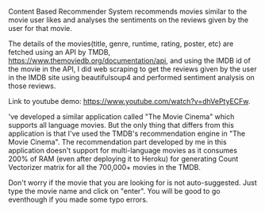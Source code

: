 Content Based Recommender System recommends movies similar to the movie user likes and analyses the sentiments on the reviews given by the user for that movie.

The details of the movies(title, genre, runtime, rating, poster, etc) are fetched using an API by TMDB, https://www.themoviedb.org/documentation/api, and using the IMDB id of the movie in the API, I did web scraping to get 
the reviews given by the user in the IMDB site using beautifulsoup4 and performed sentiment analysis on those reviews.

Link to youtube demo: https://www.youtube.com/watch?v=dhVePtyECFw.

've developed a similar application called "The Movie Cinema" which supports all language movies. But the only thing that differs from this application is that I've used the TMDB's recommendation engine in
"The Movie Cinema". The recommendation part developed by me in this application doesn't support for multi-language movies as it consumes 200% of RAM (even after deploying it to Heroku) for generating Count Vectorizer 
matrix for all the 700,000+ movies in the TMDB.

Don't worry if the movie that you are looking for is not auto-suggested. Just type the movie name and click on "enter". You will be good to go eventhough if you made some typo errors.

